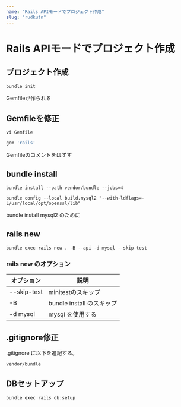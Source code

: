 ```yaml
---
name: "Rails APIモードでプロジェクト作成"
slug: "rudkutn"
---
```


# Rails APIモードでプロジェクト作成

## プロジェクト作成

```
bundle init
```

Gemfileが作られる

## Gemfileを修正

```
vi Gemfile
```

```ruby
gem 'rails'
```

Gemfileのコメントをはずす

## bundle install

```
bundle install --path vendor/bundle --jobs=4
```

```
bundle config --local build.mysql2 "--with-ldflags=-L/usr/local/opt/openssl/lib"
```

bundle install mysql2 のために

## rails new

```
bundle exec rails new . -B --api -d mysql --skip-test
```


### rails new のオプション

| オプション | 説明 |
| --- | --- |
| --skip-test | minitestのスキップ |
| -B | bundle install のスキップ |
| -d mysql | mysql を使用する |

## .gitignore修正

.gitignore に以下を追記する。

```
vendor/bundle
```

## DBセットアップ

```
bundle exec rails db:setup
```


